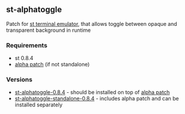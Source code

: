 ## st-alphatoggle

Patch for [st terminal emulator](https://st.suckless.org/), that allows toggle between opaque and transparent background in runtime  

### Requirements
- st 0.8.4
- [alpha patch](https://st.suckless.org/patches/alpha/) (if not standalone)         

### Versions
- [st-alphatoggle-0.8.4](https://gist.githubusercontent.com/NSkye/4d218bf941dbc9d34e789f8447e68fab/raw/1153ee2215e30e25b81811a9d6520c601749fafe/st-alphatoggle-0.8.4.diff) - should be installed on top of [alpha patch](https://st.suckless.org/patches/alpha/)
- [st-alphatoggle-standalone-0.8.4](https://gist.githubusercontent.com/NSkye/f48297ecb7f834bf4c4e4620e9658abb/raw/009681cf4cc35bc30fd818c8c5dd78e8c0fc8d57/st-alphatoggle-standalone-0.8.4.diff) - includes alpha patch and can be installed separately
